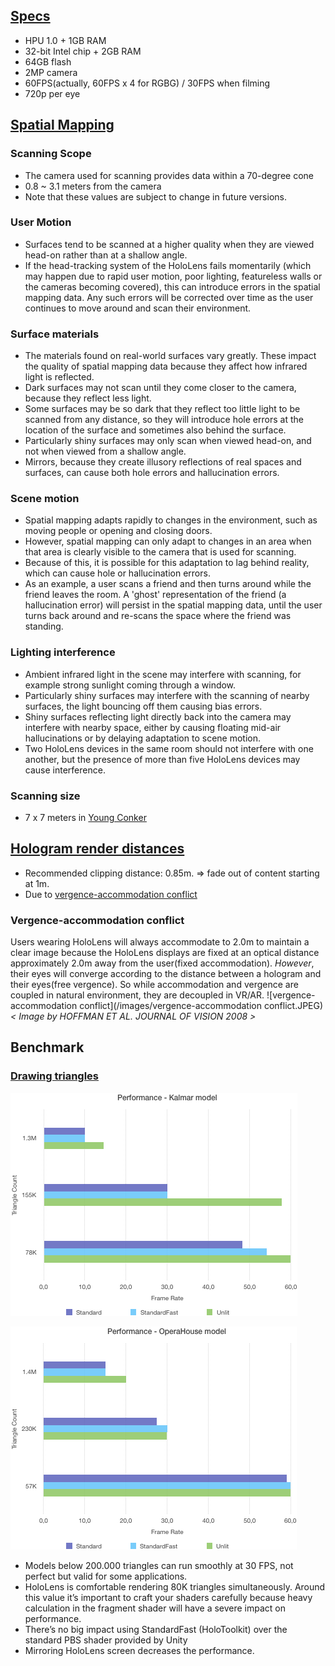 ## [Specs](http://www.pcworld.com/article/3039822/consumer-electronics/we-found-7-critical-hololens-details-that-microsoft-hid-inside-its-developer-docs.html)
* HPU 1.0 + 1GB RAM
* 32-bit Intel chip + 2GB RAM
* 64GB flash
* 2MP camera
* 60FPS(actually, 60FPS x 4 for RGBG) / 30FPS when filming
* 720p per eye

## [Spatial Mapping](https://developer.microsoft.com/en-us/windows/holographic/Spatial_mapping_design.html#what_influences_spatial_mapping_quality.3f)
### Scanning Scope
* The camera used for scanning provides data within a 70-degree cone
* 0.8 ~ 3.1 meters from the camera
* Note that these values are subject to change in future versions.

### User Motion
* Surfaces tend to be scanned at a higher quality when they are viewed head-on rather than at a shallow angle.
* If the head-tracking system of the HoloLens fails momentarily (which may happen due to rapid user motion, poor lighting, featureless walls or the cameras becoming covered), this can introduce errors in the spatial mapping data. Any such errors will be corrected over time as the user continues to move around and scan their environment.

### Surface materials
* The materials found on real-world surfaces vary greatly. These impact the quality of spatial mapping data because they affect how infrared light is reflected.
* Dark surfaces may not scan until they come closer to the camera, because they reflect less light.
* Some surfaces may be so dark that they reflect too little light to be scanned from any distance, so they will introduce hole errors at the location of the surface and sometimes also behind the surface.
* Particularly shiny surfaces may only scan when viewed head-on, and not when viewed from a shallow angle.
* Mirrors, because they create illusory reflections of real spaces and surfaces, can cause both hole errors and hallucination errors.

### Scene motion
* Spatial mapping adapts rapidly to changes in the environment, such as moving people or opening and closing doors.
* However, spatial mapping can only adapt to changes in an area when that area is clearly visible to the camera that is used for scanning.
* Because of this, it is possible for this adaptation to lag behind reality, which can cause hole or hallucination errors.
* As an example, a user scans a friend and then turns around while the friend leaves the room. A 'ghost' representation of the friend (a hallucination error) will persist in the spatial mapping data, until the user turns back around and re-scans the space where the friend was standing.

### Lighting interference
* Ambient infrared light in the scene may interfere with scanning, for example strong sunlight coming through a window.
* Particularly shiny surfaces may interfere with the scanning of nearby surfaces, the light bouncing off them causing bias errors.
* Shiny surfaces reflecting light directly back into the camera may interfere with nearby space, either by causing floating mid-air hallucinations or by delaying adaptation to scene motion.
* Two HoloLens devices in the same room should not interfere with one another, but the presence of more than five HoloLens devices may cause interference.

### Scanning size
* 7 x 7 meters in [Young Conker](https://www.microsoft.com/microsoft-hololens/en-us/apps/young-conker)

## [Hologram render distances](https://developer.microsoft.com/en-us/windows/holographic/Hologram_stability.html#hologram_render_distances)
* Recommended clipping distance: 0.85m. => fade out of content starting at 1m.
* Due to [vergence-accommodation conflict](https://www.wired.com/2015/08/obscure-neuroscience-problem-thats-plaguing-vr/)

### Vergence-accommodation conflict
Users wearing HoloLens will always accommodate to 2.0m to maintain a clear image because the HoloLens displays are fixed at an optical distance approximately 2.0m away from the user(fixed accommodation). *However*, their eyes will converge according to the distance between a hologram and their eyes(free vergence). So while accommodation and vergence are coupled in natural environment, they are decoupled in VR/AR.
![vergence-accommodation conflict](/images/vergence-accommodation conflict.JPEG)
*< Image by HOFFMAN ET AL. JOURNAL OF VISION 2008 >*

## Benchmark
### [Drawing triangles](http://umbra3d.com/how-much-is-too-much-benchmarking-with-hololens/)
![frame_rate-kalmar](/images/frame_rate-kalmar.PNG)

![frame_rate-operahouse](/images/frame_rate-operahouse.PNG)
* Models below 200.000 triangles can run smoothly at 30 FPS, not perfect but valid for some applications.
* HoloLens is comfortable rendering 80K triangles simultaneously. Around this value it’s important to craft your shaders carefully because heavy calculation in the fragment shader will have a severe impact on performance.
* There’s no big impact using StandardFast (HoloToolkit) over the standard PBS shader provided by Unity
* Mirroring HoloLens screen decreases the performance.
